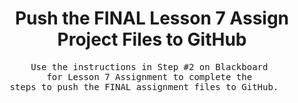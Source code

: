 <center><h1>Push the FINAL Lesson 7 Assign Project Files to GitHub</h1></center>

<center><pre>Use the instructions in Step #2 on Blackboard <br>for Lesson 7 Assignment to complete the <br>steps to push the FINAL assignment files to GitHub.   </pre></center>


